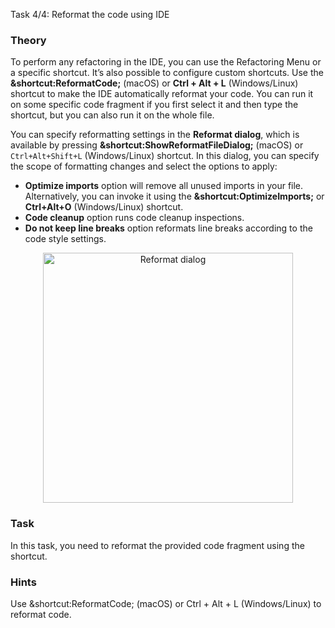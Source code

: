 Task 4/4: Reformat the code using IDE

### Theory

To perform any refactoring in the IDE, you can use the Refactoring Menu or a specific shortcut. 
It’s also possible to configure custom shortcuts.
Use the **&shortcut:ReformatCode;** (macOS) or **Ctrl + Alt + L** (Windows/Linux) shortcut to make the IDE automatically reformat your code.
You can run it on some specific code fragment if you first select it and then type the shortcut, but you can also run it on the whole file.

You can specify reformatting settings in the **Reformat dialog**, which is available by pressing
**&shortcut:ShowReformatFileDialog;** (macOS) or `Ctrl+Alt+Shift+L` (Windows/Linux) shortcut.
In this dialog, you can specify the scope of formatting changes and select the options to apply:
- **Optimize imports** option will remove all unused imports in your file. Alternatively, you can invoke it using the **&shortcut:OptimizeImports;** or **Ctrl+Alt+O** (Windows/Linux) shortcut.
- **Code cleanup** option runs code cleanup inspections.
- **Do not keep line breaks** option reformats line breaks according to the code style settings.

<p align="center">
    <img src="../../../util/src/main/resources/images/CodeStyleAndFormatting/WhatIsFormatting/reformat_dialog.png" alt="Reformat dialog" width="400"/>
</p>

### Task

In this task, you need to reformat the provided code fragment using the shortcut. 

### Hints

<div class="hint" title="Shortcut to reformat code">
  Use &shortcut:ReformatCode; (macOS) or Ctrl + Alt + L (Windows/Linux) to reformat code.
</div>
